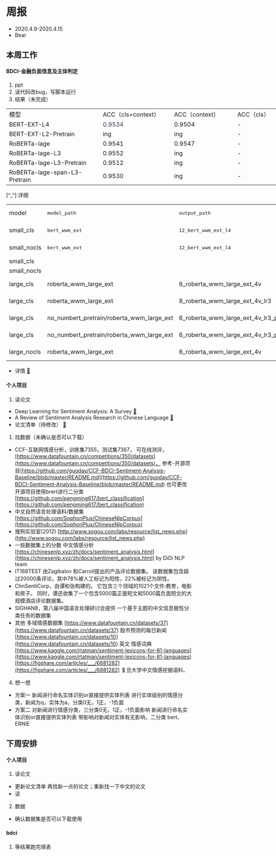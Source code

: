 # 周报
* 2020.4.9-2020.4.15
* Bear

## 本周工作
#### BDCI-金融负面信息及主体判定
1. ppt
2. 读代码改bug，写脚本运行
3. 结果（未完成）
<div class="wiz-table-container" style="position: relative; padding: 0px;" contenteditable="false"><div class="wiz-table-body" contenteditable="true"><table style="width: 743px;"><tbody><tr><td align="left" valign="middle" style="width: 268px;" class=""><div>模型</div></td><td align="left" valign="middle" style="width: 188px;" class=""><div>ACC（cls+context）</div></td><td align="left" valign="middle" style="width: 168px;" class=""><div><span style="">ACC（context）</span></div></td><td align="left" valign="middle" style="width: 118px;" class=""><div><span style="">ACC（cls）</span></div></td></tr><tr><td align="left" valign="middle" style="width: 268px;" class=""><div>BERT-EXT-L4</div></td><td align="left" valign="middle" style="width: 188px;" class=""><div><span style="color: rgb(53, 60, 71);">0.9534</span></div></td><td align="left" valign="middle" style="width: 168px;" class=""><div><span style="">0.9504</span></div></td><td align="left" valign="middle" style="width: 118px;" class=""><div>-</div></td></tr><tr><td align="left" valign="middle" style="width: 268px;" class=""><div><span style="">BERT-EXT-L2-Pretrain</span></div></td><td align="left" valign="middle" style="width: 188px;" class=""><div><span style="">ing</span></div></td><td align="left" valign="middle" style="width: 168px;" class=""><div><span style="">ing</span></div></td><td align="left" valign="middle" style="width: 118px;" class=""><div>-</div></td></tr><tr><td align="left" valign="middle" style="width: 268px;" class=""><div>RoBERTa-lage</div></td><td align="left" valign="middle" style="width: 188px;" class=""><div><span style="">0.9541</span></div></td><td align="left" valign="middle" style="width: 168px;" class=""><div><span style="">0.9547</span></div></td><td align="left" valign="middle" style="width: 118px;" class=""><div>-</div></td></tr><tr><td align="left" valign="middle" style="width: 268px;" class=""><div><span style="">RoBERTa-lage-L3</span></div></td><td align="left" valign="middle" style="width: 188px;" class=""><div><span style="">0.9552</span></div></td><td align="left" valign="middle" style="width: 168px;" class=""><div>ing</div></td><td align="left" valign="middle" style="width: 118px;" class=""><div>-</div></td></tr><tr><td style="width: 268px;" class=""><div><span style="">RoBERTa-lage-L3-Pretrain</span></div></td><td style="width: 188px;" class=""><div><span style="">0.9512</span></div></td><td style="width: 168px;" class=""><div><span style="">ing</span></div></td><td style="width: 118px;" class=""><div>-</div></td></tr><tr><td style="width: 268px;" class=""><div><span style="">RoBERTa-lage-span-L3-Pretrain</span></div></td><td style="width: 188px;" class=""><div><span style="">0.9530</span></div></td><td style="width: 168px;" class=""><div><span style="">ing</span></div></td><td style="width: 118px;" class=""><div>-</div></td></tr></tbody></table></div></div>
[^_^]:详细
<div class="wiz-table-container" style="position: relative; padding: 0px;" contenteditable="false"><div class="wiz-table-body" contenteditable="true"><table style="width: 910px;"><tbody><tr><td colspan="1" rowspan="1" style="width:99px;" class=""><div><span data-wiz-span="data-wiz-span" style="">model</span></div></td><td colspan="1" rowspan="1" style="width:135px;" class=""><pre>model_path</pre></td><td colspan="1" rowspan="1" style="width:262px;" class=""><div><pre><span data-wiz-span="data-wiz-span" style="">output_path</span></pre></div></td><td colspan="1" rowspan="1" style="width:54px;" class=""><div><span data-wiz-span="data-wiz-span" style="">batch_size</span></div></td><td colspan="1" rowspan="1" style="width:107px;" class=""><div><pre><span data-wiz-span="data-wiz-span" style="">max_steps</span></pre></div></td><td colspan="1" rowspan="1" style="width:135px;" class=""><div><pre><span data-wiz-span="data-wiz-span" style="">learning_rate</span></pre></div></td><td colspan="1" rowspan="1" style="width:118px;" class=""><div><span data-wiz-span="data-wiz-span" style="">avg_acc</span></div></td></tr><tr><td style="width:99px;" class=""><div><span data-wiz-span="data-wiz-span" style="">small_cls</span></div></td><td style="width:135px;" class=""><div><pre><span data-wiz-span="data-wiz-span" style="">bert_wwm_ext</span></pre></div></td><td style="width:262px;" class=""><div><pre><span data-wiz-span="data-wiz-span" style="">12_bert_wwm_ext_l4</span></pre></div></td><td style="width:54px;" class=""><div><span data-wiz-span="data-wiz-span" style="">12</span></div></td><td style="width:107px;" class=""><div><span data-wiz-span="data-wiz-span" style="">2500</span></div></td><td style="width:135px;" class=""><div><span data-wiz-span="data-wiz-span" style="">4e-5</span></div></td><td style="width:118px;" class=""><div><span data-wiz-span="data-wiz-span" style="">acc = 0.953391</span></div></td></tr><tr><td style="width:99px;" class=""><div>small_nocls</div></td><td style="width:135px;" class=""><div><pre><span data-wiz-span="data-wiz-span" style="">bert_wwm_ext</span></pre></div></td><td style="width:262px;" class=""><pre><span data-wiz-span="data-wiz-span" style="">12_bert_wwm_ext_l4</span></pre></td><td style="width:54px;" class=""><div>12</div></td><td style="width:107px;" class=""><div>2500</div></td><td style="width:135px;" class=""><div>4e-5</div></td><td style="width:118px;" class=""><div><span style="">acc = 0.950388</span></div></td></tr><tr><td style="width:99px;" class=""><div>small_cls</div></td><td style="width:135px;" class=""><br></td><td style="width:262px;" class=""><br></td><td style="width:54px;" class=""><br></td><td style="width:107px;" class=""><br></td><td style="width:135px;" class=""><br></td><td style="width:118px;" class=""><br></td></tr><tr><td style="width:99px;" class=""><div>small_nocls</div></td><td style="width:135px;" class=""><br></td><td style="width:262px;" class=""><br></td><td style="width:54px;" class=""><br></td><td style="width:107px;" class=""><br></td><td style="width:135px;" class=""><br></td><td style="width:118px;" class=""><br></td></tr><tr><td style="width:99px;" class=""><div>large_cls</div></td><td style="width:135px;" class=""><div>roberta_wwm_large_ext</div></td><td style="width:262px;" class=""><div>6_roberta_wwm_large_ext_4v</div></td><td style="width:54px;" class=""><div>6</div></td><td style="width:107px;" class=""><div>2600</div></td><td style="width:135px;" class=""><div>2e-5</div></td><td style="width:118px;" class=""><div>acc = 0.954070</div></td></tr><tr><td style="width:99px;" class=""><div>large_cls</div></td><td style="width:135px;" class=""><div>roberta_wwm_large_ext</div></td><td style="width:262px;" class=""><div>8_roberta_wwm_large_ext_4v_lr3</div></td><td style="width:54px;" class=""><div>8</div></td><td style="width:107px;" class=""><div>2600</div></td><td style="width:135px;" class=""><div>3e-5</div></td><td style="width:118px;" class=""><div>acc = 0.955233</div></td></tr><tr><td style="width:99px;" class=""><div>large_cls</div></td><td style="width:135px;" class=""><div>no_numbert_pretrain/roberta_wwm_large_ext</div></td><td style="width:262px;" class=""><div>6_roberta_wwm_large_ext_4v_lr3_pretrain</div></td><td style="width:54px;" class=""><div>6</div></td><td style="width:107px;" class=""><div>2600</div></td><td style="width:135px;" class=""><div>3e-5</div></td><td style="width:118px;" class=""><div>acc = 0.951163</div></td></tr><tr><td style="width:99px;" class=""><div>large_cls</div></td><td style="width:135px;" class=""><div>no_numbert_pretrain/roberta_wwm_large_ext</div></td><td style="width:262px;" class=""><div>6_roberta_wwm_large_ext_4v_lr3_pretrain_span</div></td><td style="width:54px;" class=""><div>6</div></td><td style="width:107px;" class=""><div>2600</div></td><td style="width:135px;" class=""><div>3e-5</div></td><td style="width:118px;" class=""><div>acc = 0.953004</div></td></tr><tr><td style="width:99px;" class=""><div>large_nocls</div></td><td style="width:135px;" class=""><div>roberta_wwm_large_ext</div></td><td style="width:262px;" class=""><div>6_roberta_wwm_large_ext_4v</div></td><td style="width:54px;" class=""><div>6</div></td><td style="width:107px;" class=""><div>2600</div></td><td style="width:135px;" class=""><div>2e-5</div></td><td style="width:118px;" class=""><div>acc = 0.954748</div></td></tr></tbody></table></div></div>

* 详情
[🔗](https://72b27340.wiz03.com/wapp/pages/view/share/s/1OIDd00vu4cV2ZGM4M3sXIVT3mK72S34akuM2wdnD43VkB7R)



#### 个人项目
1. 读论文
 * Deep Learning for Sentiment Analysis: A Survey
[🔗](https://72b27340.wiz03.com/wapp/pages/view/share/s/1OIDd00vu4cV2ZGM4M3sXIVT0vQcbq1bHk1C2rXkbq2JFLfG)
 * A Review of Sentiment Analysis Research in Chinese Language
[🔗](https://72b27340.wiz03.com/wapp/pages/view/share/s/1OIDd00vu4cV2ZGM4M3sXIVT1L27gr1ccQnu2buRHy0ygy1L)
 * 论文清单（待修改）
[🔗](https://72b27340.wiz03.com/wapp/pages/view/share/s/1OIDd00vu4cV2ZGM4M3sXIVT0Xu5Ct3Af4Zy2mp_ET3VofPU)
1. 找数据（未确认是否可以下载）
 * CCF-互联网情感分析，训练集7355，测试集7367， 可在线测评，[https://www.datafountain.cn/competitions/350/datasets](https://www.datafountain.cn/competitions/350/datasets)，
        参考-开源项目[https://github.com/guoday/CCF-BDCI-Sentiment-Analysis-Baseline/blob/master/README.md](https://github.com/guoday/CCF-BDCI-Sentiment-Analysis-Baseline/blob/master/README.md)
        也可更改开源项目使用brert进行二分类[https://github.com/pengming617/bert_classification](https://github.com/pengming617/bert_classification)
 * 中文自然语言处理语料/数据集 [https://github.com/SophonPlus/ChineseNlpCorpus](https://github.com/SophonPlus/ChineseNlpCorpus)
 * 搜狗实验室(2012) [http://www.sogou.com/labs/resource/list_news.php](http://www.sogou.com/labs/resource/list_news.php)
 * 一些数据集上的分数 
中文情感分析 [https://chinesenlp.xyz/zh/docs/sentiment_analysis.html](https://chinesenlp.xyz/zh/docs/sentiment_analysis.html) by DiDi NLP team
 * IT168TEST
由Zagibalov 和Carroll提出的产品评论数据集。 
该数据集包含超过20000条评论，其中78%被人工标记为阳性，22%被标记为阴性。
 * ChnSentiCorp，由谭和张构建的。
它包含三个领域的1021个文件:教育，电影和房子。
同时，谭还收集了一个包含5000篇正面短文和5000篇负面短文的大规模酒店评论数据集。
 * SIGHAN8，第八届中国语言处理研讨会提供
一个基于主题的中文信息极性分类任务的数据集
 * 其他
多域情感数据集 [https://www.datafountain.cn/datasets/37](https://www.datafountain.cn/datasets/37)
股市预测的每日新闻 [https://www.datafountain.cn/datasets/10](https://www.datafountain.cn/datasets/10) 英文
情感词典[https://www.kaggle.com/rtatman/sentiment-lexicons-for-81-languages](https://www.kaggle.com/rtatman/sentiment-lexicons-for-81-languages)
              [https://figshare.com/articles/___/6881282](https://figshare.com/articles/___/6881282)
复旦大学中文情感挖掘语料、
4. 想一想
 * 方案一
新闻进行命名实体识别or直接提供实体列表
进行实体级别的情感分类，新闻为q，实体为a，分类0无，1正，-1负面
 * 方案二
对新闻进行情感分类，三分类0无，1正，-1负面影响
新闻进行命名实体识别or直接提供实体列表
带影响对新闻对实体有无影响，二分类
bert、ERNIE


## 下周安排
#### 个人项目
1. 读论文
 * 更新论文清单
再找新一点的论文；重新找一下中文的论文
 * 读
2. 数据
 * 确认数据集是否可以下载使用
#### bdci
1. 等结果跑完填表